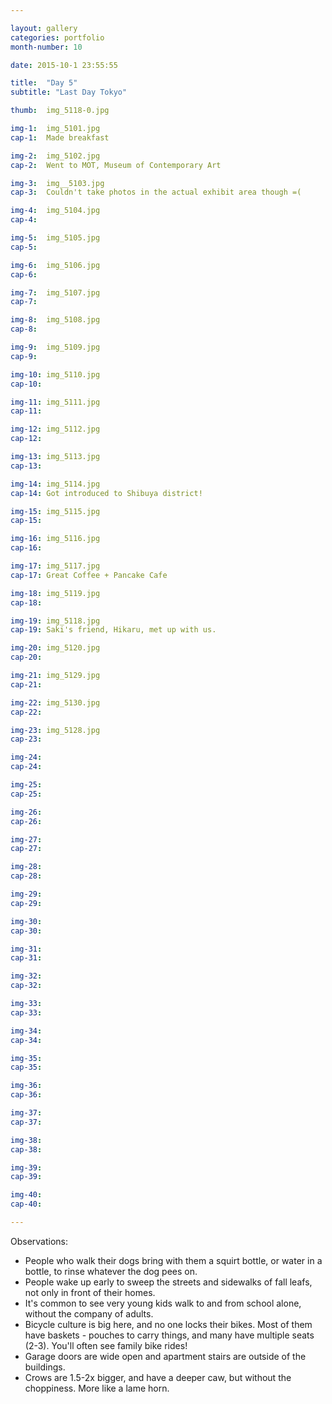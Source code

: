 ```yaml
---

layout: gallery
categories: portfolio
month-number: 10

date: 2015-10-1 23:55:55

title:  "Day 5"
subtitle: "Last Day Tokyo"

thumb:	img_5118-0.jpg

img-1:	img_5101.jpg
cap-1:	Made breakfast

img-2:	img_5102.jpg
cap-2:	Went to MOT, Museum of Contemporary Art

img-3:	img__5103.jpg
cap-3: 	Couldn't take photos in the actual exhibit area though =(

img-4:	img_5104.jpg
cap-4:	

img-5:	img_5105.jpg
cap-5:	

img-6:	img_5106.jpg
cap-6:	

img-7:	img_5107.jpg
cap-7:	

img-8:	img_5108.jpg
cap-8:	

img-9:	img_5109.jpg
cap-9:	

img-10:	img_5110.jpg
cap-10:	

img-11:	img_5111.jpg
cap-11:	

img-12:	img_5112.jpg
cap-12:	

img-13:	img_5113.jpg
cap-13:	

img-14:	img_5114.jpg
cap-14:	Got introduced to Shibuya district!

img-15:	img_5115.jpg
cap-15:	

img-16:	img_5116.jpg
cap-16:	

img-17:	img_5117.jpg
cap-17:	Great Coffee + Pancake Cafe 

img-18:	img_5119.jpg
cap-18:	

img-19:	img_5118.jpg
cap-19:	Saki's friend, Hikaru, met up with us.

img-20:	img_5120.jpg
cap-20:	

img-21:	img_5129.jpg
cap-21:	

img-22:	img_5130.jpg
cap-22:	

img-23:	img_5128.jpg
cap-23:	

img-24:	
cap-24:	

img-25:	
cap-25:	

img-26:	
cap-26:	

img-27:	
cap-27:	

img-28:	
cap-28:	

img-29:	
cap-29:	

img-30:	
cap-30:	

img-31:	
cap-31:	

img-32:	
cap-32:	

img-33:	
cap-33:	

img-34:	
cap-34:	

img-35:	
cap-35:	

img-36:	
cap-36:	

img-37:	
cap-37:	

img-38:	
cap-38:	

img-39:	
cap-39:	

img-40:	
cap-40:	

---
```


Observations:

- People who walk their dogs bring with them a squirt bottle, or water in a bottle, to rinse whatever the dog pees on. 
- People wake up early to sweep the streets and sidewalks of fall leafs, not only in front of their homes. 
- It's common to see very young kids walk to and from school alone, without the company of adults. 
- Bicycle culture is big here, and no one locks their bikes. Most of them have baskets - pouches to carry things, and many have multiple seats (2-3). You'll often see family bike rides! 
- Garage doors are wide open and apartment stairs are outside of the buildings.
- Crows are 1.5-2x bigger, and have a deeper caw, but without the choppiness. More like a lame horn.
